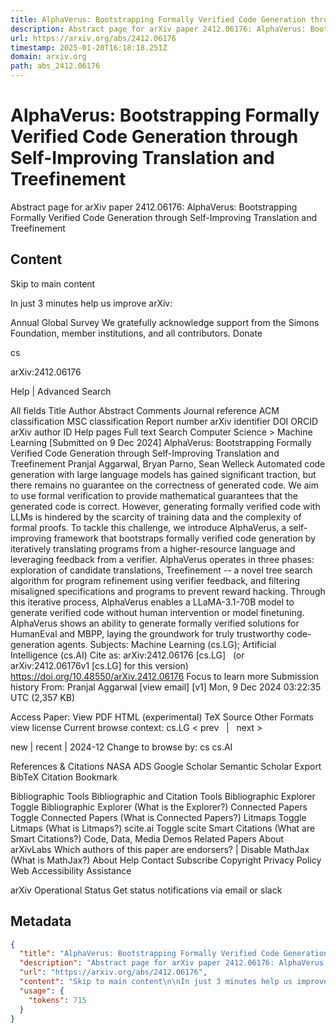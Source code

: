 ```yaml
---
title: AlphaVerus: Bootstrapping Formally Verified Code Generation through Self-Improving Translation and Treefinement
description: Abstract page for arXiv paper 2412.06176: AlphaVerus: Bootstrapping Formally Verified Code Generation through Self-Improving Translation and Treefinement
url: https://arxiv.org/abs/2412.06176
timestamp: 2025-01-20T16:18:18.251Z
domain: arxiv.org
path: abs_2412.06176
---
```


# AlphaVerus: Bootstrapping Formally Verified Code Generation through Self-Improving Translation and Treefinement


Abstract page for arXiv paper 2412.06176: AlphaVerus: Bootstrapping Formally Verified Code Generation through Self-Improving Translation and Treefinement


## Content

Skip to main content

In just 3 minutes help us improve arXiv:

Annual Global Survey
We gratefully acknowledge support from the Simons Foundation, member institutions, and all contributors.
Donate
>
cs
>
arXiv:2412.06176

Help | Advanced Search

All fields
Title
Author
Abstract
Comments
Journal reference
ACM classification
MSC classification
Report number
arXiv identifier
DOI
ORCID
arXiv author ID
Help pages
Full text
Search
Computer Science > Machine Learning
[Submitted on 9 Dec 2024]
AlphaVerus: Bootstrapping Formally Verified Code Generation through Self-Improving Translation and Treefinement
Pranjal Aggarwal, Bryan Parno, Sean Welleck
Automated code generation with large language models has gained significant traction, but there remains no guarantee on the correctness of generated code. We aim to use formal verification to provide mathematical guarantees that the generated code is correct. However, generating formally verified code with LLMs is hindered by the scarcity of training data and the complexity of formal proofs. To tackle this challenge, we introduce AlphaVerus, a self-improving framework that bootstraps formally verified code generation by iteratively translating programs from a higher-resource language and leveraging feedback from a verifier. AlphaVerus operates in three phases: exploration of candidate translations, Treefinement -- a novel tree search algorithm for program refinement using verifier feedback, and filtering misaligned specifications and programs to prevent reward hacking. Through this iterative process, AlphaVerus enables a LLaMA-3.1-70B model to generate verified code without human intervention or model finetuning. AlphaVerus shows an ability to generate formally verified solutions for HumanEval and MBPP, laying the groundwork for truly trustworthy code-generation agents.
Subjects:	Machine Learning (cs.LG); Artificial Intelligence (cs.AI)
Cite as:	arXiv:2412.06176 [cs.LG]
 	(or arXiv:2412.06176v1 [cs.LG] for this version)
 	
https://doi.org/10.48550/arXiv.2412.06176
Focus to learn more
Submission history
From: Pranjal Aggarwal [view email]
[v1] Mon, 9 Dec 2024 03:22:35 UTC (2,357 KB)

Access Paper:
View PDF
HTML (experimental)
TeX Source
Other Formats
view license
Current browse context:
cs.LG
< prev   |   next >

new | recent | 2024-12
Change to browse by:
cs
cs.AI

References & Citations
NASA ADS
Google Scholar
Semantic Scholar
Export BibTeX Citation
Bookmark
 
Bibliographic Tools
Bibliographic and Citation Tools
Bibliographic Explorer Toggle
Bibliographic Explorer (What is the Explorer?)
Connected Papers Toggle
Connected Papers (What is Connected Papers?)
Litmaps Toggle
Litmaps (What is Litmaps?)
scite.ai Toggle
scite Smart Citations (What are Smart Citations?)
Code, Data, Media
Demos
Related Papers
About arXivLabs
Which authors of this paper are endorsers? | Disable MathJax (What is MathJax?)
About
Help
Contact
Subscribe
Copyright
Privacy Policy
Web Accessibility Assistance

arXiv Operational Status 
Get status notifications via email or slack

## Metadata

```json
{
  "title": "AlphaVerus: Bootstrapping Formally Verified Code Generation through Self-Improving Translation and Treefinement",
  "description": "Abstract page for arXiv paper 2412.06176: AlphaVerus: Bootstrapping Formally Verified Code Generation through Self-Improving Translation and Treefinement",
  "url": "https://arxiv.org/abs/2412.06176",
  "content": "Skip to main content\n\nIn just 3 minutes help us improve arXiv:\n\nAnnual Global Survey\nWe gratefully acknowledge support from the Simons Foundation, member institutions, and all contributors.\nDonate\n>\ncs\n>\narXiv:2412.06176\n\nHelp | Advanced Search\n\nAll fields\nTitle\nAuthor\nAbstract\nComments\nJournal reference\nACM classification\nMSC classification\nReport number\narXiv identifier\nDOI\nORCID\narXiv author ID\nHelp pages\nFull text\nSearch\nComputer Science > Machine Learning\n[Submitted on 9 Dec 2024]\nAlphaVerus: Bootstrapping Formally Verified Code Generation through Self-Improving Translation and Treefinement\nPranjal Aggarwal, Bryan Parno, Sean Welleck\nAutomated code generation with large language models has gained significant traction, but there remains no guarantee on the correctness of generated code. We aim to use formal verification to provide mathematical guarantees that the generated code is correct. However, generating formally verified code with LLMs is hindered by the scarcity of training data and the complexity of formal proofs. To tackle this challenge, we introduce AlphaVerus, a self-improving framework that bootstraps formally verified code generation by iteratively translating programs from a higher-resource language and leveraging feedback from a verifier. AlphaVerus operates in three phases: exploration of candidate translations, Treefinement -- a novel tree search algorithm for program refinement using verifier feedback, and filtering misaligned specifications and programs to prevent reward hacking. Through this iterative process, AlphaVerus enables a LLaMA-3.1-70B model to generate verified code without human intervention or model finetuning. AlphaVerus shows an ability to generate formally verified solutions for HumanEval and MBPP, laying the groundwork for truly trustworthy code-generation agents.\nSubjects:\tMachine Learning (cs.LG); Artificial Intelligence (cs.AI)\nCite as:\tarXiv:2412.06176 [cs.LG]\n \t(or arXiv:2412.06176v1 [cs.LG] for this version)\n \t\nhttps://doi.org/10.48550/arXiv.2412.06176\nFocus to learn more\nSubmission history\nFrom: Pranjal Aggarwal [view email]\n[v1] Mon, 9 Dec 2024 03:22:35 UTC (2,357 KB)\n\nAccess Paper:\nView PDF\nHTML (experimental)\nTeX Source\nOther Formats\nview license\nCurrent browse context:\ncs.LG\n< prev   |   next >\n\nnew | recent | 2024-12\nChange to browse by:\ncs\ncs.AI\n\nReferences & Citations\nNASA ADS\nGoogle Scholar\nSemantic Scholar\nExport BibTeX Citation\nBookmark\n \nBibliographic Tools\nBibliographic and Citation Tools\nBibliographic Explorer Toggle\nBibliographic Explorer (What is the Explorer?)\nConnected Papers Toggle\nConnected Papers (What is Connected Papers?)\nLitmaps Toggle\nLitmaps (What is Litmaps?)\nscite.ai Toggle\nscite Smart Citations (What are Smart Citations?)\nCode, Data, Media\nDemos\nRelated Papers\nAbout arXivLabs\nWhich authors of this paper are endorsers? | Disable MathJax (What is MathJax?)\nAbout\nHelp\nContact\nSubscribe\nCopyright\nPrivacy Policy\nWeb Accessibility Assistance\n\narXiv Operational Status \nGet status notifications via email or slack",
  "usage": {
    "tokens": 715
  }
}
```
